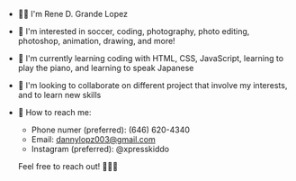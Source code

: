 - 🕺🏽 I'm Rene D. Grande Lopez
- 🧲 I'm interested in soccer, coding, photography, photo editing, photoshop, animation, drawing, and more!
- 🦍 I'm currently learning coding with HTML, CSS, JavaScript, learning to play the piano, and learning to speak Japanese
- 🤺 I'm looking to collaborate on different project that involve my interests, and to learn new skills
- 📲 How to reach me: 
  - Phone numer (preferred): (646) 620-4340 
  - Email: dannylopz003@gmail.com
  - Instagram (preferred): @xpresskiddo
  
  Feel free to reach out! 🧙🏼‍♂️

<!---
ReneGra/ReneGra is a ✨ special ✨ repository because its `README.md` (this file) appears on your GitHub profile.
You can click the Preview link to take a look at your changes.
--->
